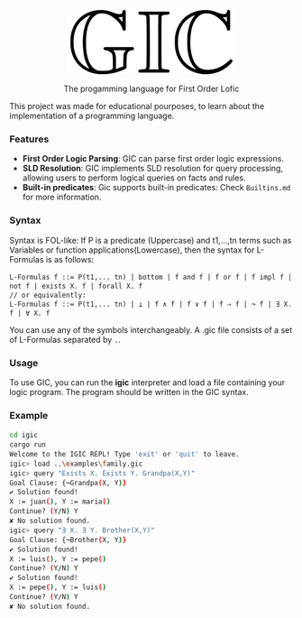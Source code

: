 <p align="center">
  <img src="https://github.com/LucasGrasso/gic/blob/master/assets/logo.png" />
</p>

<p align="center">
The progamming language for First Order Lofic
</p>

This project was made for educational pourposes, to learn about the implementation of a programming language.

### Features

- **First Order Logic Parsing**: GIC can parse first order logic expressions.
- **SLD Resolution**: GIC implements SLD resolution for query processing, allowing users to perform logical queries on facts and rules.
- **Built-in predicates**: Gic supports built-in predicates: Check `Builtins.md` for more information.

### Syntax

Syntax is FOL-like: If P is a predicate (Uppercase) and t1,...,tn terms such as Variables or function applications(Lowercase), then the syntax for L-Formulas is as follows:

```
L-Formulas f ::= P(t1,... tn) | bottom | f and f | f or f | f impl f | not f | exists X. f | forall X. f
// or equivalently:
L-Formulas f ::= P(t1,... tn) | ⊥ | f ∧ f | f ∨ f | f ⇒ f | ¬ f | ∃ X. f | ∀ X. f

```

You can use any of the symbols interchangeably.
A .gic file consists of a set of L-Formulas separated by `.`.

### Usage

To use GIC, you can run the **igic** interpreter and load a file containing your logic program. The program should be written in the GIC syntax.

### Example

```bash
cd igic
cargo run
Welcome to the IGIC REPL! Type 'exit' or 'quit' to leave.
igic> load ..\examples\family.gic
igic> query "Exists X. Exists Y. Grandpa(X,Y)"
Goal Clause: {¬Grandpa(X, Y)}
✔ Solution found!
X := juan(), Y := maria()
Continue? (Y/N) Y
✘ No solution found.
igic> query "∃ X. ∃ Y. Brother(X,Y)"
Goal Clause: {¬Brother(X, Y)}
✔ Solution found!
X := luis(), Y := pepe()
Continue? (Y/N) Y
✔ Solution found!
X := pepe(), Y := luis()
Continue? (Y/N) Y
✘ No solution found.
```
